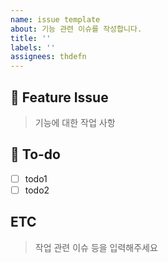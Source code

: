 ```yaml
---
name: issue template
about: 기능 관련 이슈를 작성합니다.
title: ''
labels: ''
assignees: thdefn
---
```


## 📌 Feature Issue
> 기능에 대한 작업 사항

## 📝 To-do
- [ ] todo1
- [ ] todo2

## ETC
> 작업 관련 이슈 등을 입력해주세요

